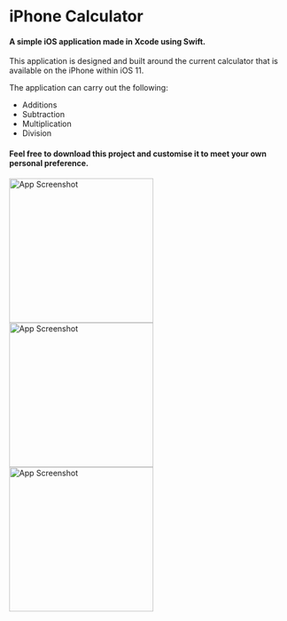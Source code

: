 <h1> iPhone Calculator </h1>

<h4> A simple iOS application made in Xcode using Swift. </h4>

This application is designed and built around the current calculator that is available on the iPhone within iOS 11.

The application can carry out the following:

* Additions
* Subtraction
* Multiplication
* Division

<h4> Feel free to download this project and customise it to meet your own personal preference. </h4>


<img src= "https://user-images.githubusercontent.com/10834045/35759066-44cd2aa8-086f-11e8-8750-2998fc2cf70a.png" width="260" alt="App Screenshot">   <img src= "https://user-images.githubusercontent.com/10834045/35759068-44ed20b0-086f-11e8-94cf-961e06d8a306.png" width="260" alt="App Screenshot">   <img src= "https://user-images.githubusercontent.com/10834045/35759561-40c61ea8-0872-11e8-9d09-949e97b005a4.png" width="260" alt="App Screenshot">
